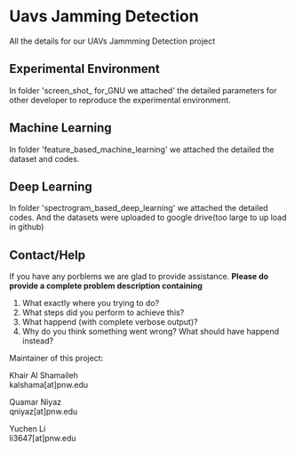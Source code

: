 # Uavs Jamming Detection
All the details for our UAVs Jammming Detection project
## Experimental Environment 
In folder 'screen_shot_ for_GNU we attached' the detailed parameters for other developer to reproduce the experimental environment.
## Machine Learning
In folder 'feature_based_machine_learning' we attached the detailed the dataset and codes.
## Deep Learning
In folder 'spectrogram_based_deep_learning' we attached the detailed codes. And the datasets were uploaded to google drive(too large to up load in github)
## Contact/Help
If you have any porblems we are glad to provide assistance. **Please do provide a complete problem description containing**
1. What exactly where you trying to do?
2. What steps did you perform to achieve this?
3. What happend (with complete verbose output)?
4. Why do you think something went wrong? What should have happend instead?

Maintainer of this project:

Khair Al Shamaileh<br/>
kalshama[at]pnw.edu

Quamar Niyaz<br/>
qniyaz[at]pnw.edu

Yuchen Li<br/>
li3647[at]pnw.edu
